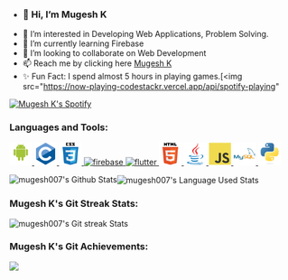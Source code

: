 - ### 👋 Hi, I’m Mugesh K
- 👀 I’m interested in Developing Web Applications, Problem Solving.
- 🌱 I’m currently learning Firebase
- 💞️ I’m looking to collaborate on Web Development
- 📫 Reach me by clicking here <a href="mugeshmsd07@gmail.com">Mugesh K</a>
- ✨ Fun Fact: I spend almost 5 hours in playing games.[<img src="https://now-playing-codestackr.vercel.app/api/spotify-playing"

[<img src="https://now-playing-codestackr.vercel.app/api/spotify-playing" alt="Mugesh K's Spotify" width="350" />](https://open.spotify.com/track/698ItKASDavgwZ3WjaWjtz?si=bcdcb5a3f742475e)

<h3 align="left">Languages and Tools:</h3>
<p align="left"> <a href="https://developer.android.com" target="_blank"> <img src="https://raw.githubusercontent.com/devicons/devicon/master/icons/android/android-original-wordmark.svg" alt="android" width="40" height="40"/> </a> <a href="https://www.cprogramming.com/" target="_blank"> <img src="https://raw.githubusercontent.com/devicons/devicon/master/icons/c/c-original.svg" alt="c" width="40" height="40"/> </a> <a href="https://www.w3schools.com/css/" target="_blank"> <img src="https://raw.githubusercontent.com/devicons/devicon/master/icons/css3/css3-original-wordmark.svg" alt="css3" width="40" height="40"/> </a> <a href="https://firebase.google.com/" target="_blank"> <img src="https://www.vectorlogo.zone/logos/firebase/firebase-icon.svg" alt="firebase" width="40" height="40"/> </a> <a href="https://flutter.dev" target="_blank"> <img src="https://www.vectorlogo.zone/logos/flutterio/flutterio-icon.svg" alt="flutter" width="40" height="40"/> </a> <a href="https://www.w3.org/html/" target="_blank"> <img src="https://raw.githubusercontent.com/devicons/devicon/master/icons/html5/html5-original-wordmark.svg" alt="html5" width="40" height="40"/> </a> <a href="https://www.java.com" target="_blank"> <img src="https://raw.githubusercontent.com/devicons/devicon/master/icons/java/java-original.svg" alt="java" width="40" height="40"/> </a> <a href="https://developer.mozilla.org/en-US/docs/Web/JavaScript" target="_blank"> <img src="https://raw.githubusercontent.com/devicons/devicon/master/icons/javascript/javascript-original.svg" alt="javascript" width="40" height="40"/> </a> <a href="https://www.mysql.com/" target="_blank"> <img src="https://raw.githubusercontent.com/devicons/devicon/master/icons/mysql/mysql-original-wordmark.svg" alt="mysql" width="40" height="40"/> </a> <a href="https://www.python.org" target="_blank"> <img src="https://raw.githubusercontent.com/devicons/devicon/master/icons/python/python-original.svg" alt="python" width="40" height="40"/> </a> </p>


  <img align="left" alt="mugesh007's Github Stats" src="https://github-readme-stats.vercel.app/api?username=mugesh007&&show_icons=true&theme=vision-friendly-dark&icon_color=e10074&text_color=15d8be" />


<img align="center" alt="mugesh007's Language Used Stats" src="https://github-readme-stats.anuraghazra1.vercel.app/api/top-langs/?username=mugesh007&&show_icons=true&theme=vision-friendly-dark&icon_color=e10074&text_color=15d8be&layout=compact" />

<br />

### Mugesh K's Git Streak Stats: 
![mugesh007's Git streak Stats](https://github-readme-streak-stats.herokuapp.com/?user=mugesh007&background=000&border=fff&ring=ffb000&fire=15d8be&currStreakNum=lime&sideNums=ffb000&currStreakLabel=15d8be&sideLabels=15d8be&dates=e10078 "mugesh007's Git streak Stats")

### Mugesh K's Git Achievements:
<img width="800" src="https://github-profile-trophy.vercel.app/?username=mugesh007&rank=SSS,SS,S,AAA,AA,A,B,C,UNKNOWN,SECRET&row=1&column=9&margin-w=15&margin-h=15&theme=onedark"/>
<!-- <img align="center" src="https://github-readme-streak-stats.herokuapp.com/?user=mugesh007&background=000&border=fff&ring=ffb000&fire=15d8be&currStreakNum=lime&sideNums=ffb000&currStreakLabel=15d8be&sideLabels=15d8be&dates=e10077" /> -->




<!---
mugesh007/mugesh007 is a ✨ special ✨ repository because its `README.md` (this file) appears on your GitHub profile.
You can click the Preview link to take a look at your changes.
--->
